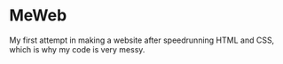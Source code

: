 # MeWeb
My first attempt in making a website after speedrunning HTML and CSS, which is why my code is very messy.
